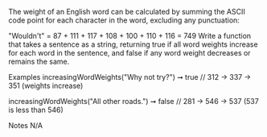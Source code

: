 The weight of an English word can be calculated by summing the ASCII code point for each character in the word, excluding any punctuation:

"Wouldn't" = 87 + 111 + 117 + 108 + 100 + 110 + 116 = 749
Write a function that takes a sentence as a string, returning true if all word weights increase for each word in the sentence, and false if any word weight decreases or remains the same.

Examples
increasingWordWeights("Why not try?") ➞ true
// 312 -> 337 -> 351 (weights increase)

increasingWordWeights("All other roads.") ➞ false
// 281 -> 546 -> 537 (537 is less than 546)

Notes
N/A